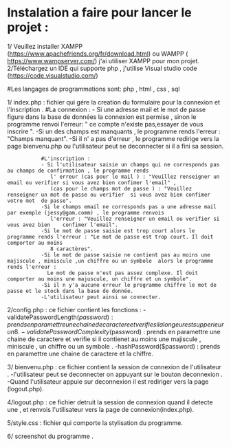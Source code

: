 # Instalation a faire pour lancer le projet : 
1/ Veuillez installer XAMPP (https://www.apachefriends.org/fr/download.html)  ou WAMPP ( https://www.wampserver.com/) 
j'ai utiliser XAMPP pour mon projet.
2/Téléchargez un IDE qui supporte php , j'utilise Visual studio code (https://code.visualstudio.com/)

#Les langages de programmations sont: php , html , css , sql


1/ index.php : fichier qui gére la creation du formulaire pour la connexion et l'inscription .
                #La connexion :
               - Si une adresse mail et le mot de passe figure dans la base de données la connexion est permise , sinon le programme renvoi 
               l'erreur: " ce compte n'existe pas,essayer de vous inscrire ".
               -Si un des  champs  est manquants , le programme rends l'erreur : "Champs manquant".
               -Si il n' a pas d'erreur , le programme redirige vers la page bienvenu.php ou l'utilisateur peut se deconnecter si il a fini sa session.
               
               #L'inscription : 
               - Si l'utilisateur saisie un champs qui ne corresponds pas au champs de confirmation , le programme rends 
                  l' erreur (cas pour le mail ) : "Veuillez renseigner un email ou verifier si vous avez bien confimer l'email" , 
                  (cas pour le champs mot de passe ) : "Veuillez renseigner un mot de passe ou verifier  si vous avez bien confimer votre mot  de passe".
               -Si le champs email ne corresponds pas a une adresse mail par exemple (jessy@gam.comm) , le programme renvois
                  l'erreur : "Veuillez renseigner un email ou verifier si vous avez bien    confimer l'email".
               -Si le mot de passe saisie est trop court alors le programme rends l'erreur : "Le mot de passe est trop court. Il doit comporter au moins 
                  8 caractères".
               -Si le mot de passe saisie ne contient pas au moins une majiscule , miniscule ,un chiffre ou un symbole  alors le programme rends l'erreur :
                 Le mot de passe n'est pas assez complexe. Il doit comporter au moins une majuscule, un chiffre et un symbole".
               -Si il n y'a aucune erreur le programme chiffre le mot de passe et le stock dans la base de donnée.
               -L'utilisateur peut ainsi se connecter.
               
 2/config.php : ce fichier contient les fonctions : 
                  -validatePasswordLength($password) : prends en paramettre une chaine de caractere et verifie si la longeur est supperieur un  8.
                  -validatePasswordComplexity($password) : prends en paramettre une chaine de caractere et verifie si il contienet au moins  une majiscule ,
                    miniscule , un chiffre ou un symbole  .
                  -hashPassword($password) : prends en paramettre une chaine de caractere et la chiffre.
 
 3/ bienvenu.php : ce fichier contient la session de connexion de l'utilisateur .
                   -l'utilisateur peut se deconnecter on appuyant sur le bouton  deconnexion .
                   -Quand l'utilisateur appuie sur deconnexion il est rediriger vers la page (logout.php).
                   
 4/logout.php : ce fichier detruit la session de connexion quand il detecte une , et renvois l'utilisateur vers la page de connexion(index.php).
 
 5/style.css : fichier qui comporte la stylisation du programme.
 
 6/ screenshot du programme .
 
               
